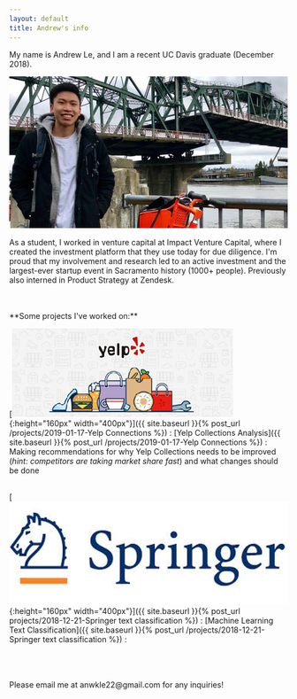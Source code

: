 ```yaml
---
layout: default
title: Andrew's info
---
```


My name is Andrew Le, and I am a recent UC Davis graduate (December 2018).

![](/assets/images/profile_image.jpg) <!--{:height="319px" width="527px"} -->



As a student, I worked in venture capital at Impact Venture Capital, where I created the investment platform that they use today for due diligence. I'm proud that my involvement and research led to an active investment and the largest-ever startup event in Sacramento history (1000+ people). Previously also interned in Product Strategy at Zendesk.

<br>
<br>
**Some projects I've worked on:**
<br>

<!-- takes an image, dimension, and destination and puts it all together -->
[![](/assets/images/yelp_og_image_small.png){:height="160px" width="400px"}]({{ site.baseurl }}{% post_url /projects/2019-01-17-Yelp Connections %})
: [Yelp Collections Analysis]({{ site.baseurl }}{% post_url /projects/2019-01-17-Yelp Connections %})
: Making recommendations for why Yelp Collections needs to be improved (_hint: competitors are taking market share fast_) and what changes should be done
<br>
<br>
<!-- 2 -->
[![](/assets/images/springerlogo.jpg){:height="160px" width="400px"}]({{ site.baseurl }}{% post_url projects/2018-12-21-Springer text classification %})
: [Machine Learning Text Classification]({{ site.baseurl }}{% post_url /projects/2018-12-21-Springer text classification %})
:
<br>
<br>
<!-- 3 -->

<br>
<br>
Please email me at anwkle22@gmail.com for any inquiries!

<!--
<div class="posts">
  {% for post in site.posts %}
    <article class="post">

      <h1><a href="{{ site.baseurl }}{{ post.url }}">{{ post.title }}</a></h1>

      <div class="entry">
        {{ post.excerpt }}
      </div>

      <a href="{{ site.baseurl }}{{ post.url }}" class="read-more">Read More</a>
    </article>
  {% endfor %}
</div>
-->
